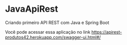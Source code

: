 # JavaApiRest
Criando primeiro API REST com Java e Spring Boot

Você pode acessar essa aplicação no link https://apirest-produtos42.herokuapp.com/swagger-ui.html#/
